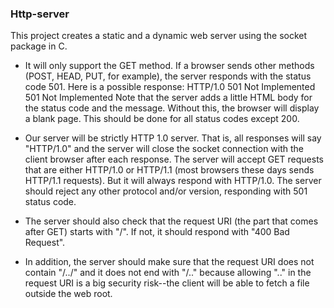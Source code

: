 
### Http-server
This project creates a static and a dynamic web server using the socket package in C. 

- It will only support the GET method.  If a browser sends other
  methods (POST, HEAD, PUT, for example), the server responds with the
  status code 501.  Here is a possible response: HTTP/1.0 501 Not Implemented
  501 Not Implemented
  Note that the server adds a little HTML body for the status code and
  the message.  Without this, the browser will display a blank page.
  This should be done for all status codes except 200.
  
- Our server will be strictly HTTP 1.0 server.  That is, all responses
  will say "HTTP/1.0" and the server will close the socket connection
  with the client browser after each response.
  The server will accept GET requests that are either HTTP/1.0 or
  HTTP/1.1 (most browsers these days sends HTTP/1.1 requests).  But it
  will always respond with HTTP/1.0.  The server should reject any
  other protocol and/or version, responding with 501 status code.
  
- The server should also check that the request URI (the part that
  comes after GET) starts with "/".  If not, it should respond with
  "400 Bad Request".
  
- In addition, the server should make sure that the request URI does not
  contain "/../" and it does not end with "/.." because allowing ".." in the
  request URI is a big security risk--the client will be able to fetch a
  file outside the web root.
